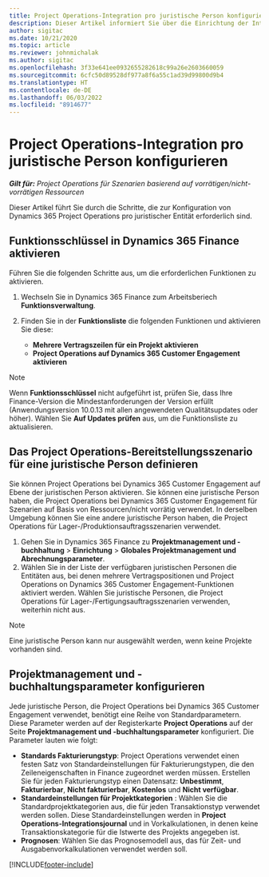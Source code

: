 ```yaml
---
title: Project Operations-Integration pro juristische Person konfigurieren
description: Dieser Artikel informiert Sie über die Einrichtung der Integration nach juristischer Entität in Project Operations.
author: sigitac
ms.date: 10/21/2020
ms.topic: article
ms.reviewer: johnmichalak
ms.author: sigitac
ms.openlocfilehash: 3f33e641ee0932655282618c99a26e2603660059
ms.sourcegitcommit: 6cfc50d89528df977a8f6a55c1ad39d99800d9b4
ms.translationtype: HT
ms.contentlocale: de-DE
ms.lasthandoff: 06/03/2022
ms.locfileid: "8914677"
---
```

# <a name="configure-project-operations-integration-per-legal-entity"></a>Project Operations-Integration pro juristische Person konfigurieren 

_**Gilt für:** Project Operations für Szenarien basierend auf vorrätigen/nicht-vorrätigen Ressourcen_

Dieser Artikel führt Sie durch die Schritte, die zur Konfiguration von Dynamics 365 Project Operations pro juristischer Entität erforderlich sind.

## <a name="enable-feature-keys-in-dynamics-365-finance"></a>Funktionsschlüssel in Dynamics 365 Finance aktivieren

Führen Sie die folgenden Schritte aus, um die erforderlichen Funktionen zu aktivieren.

1. Wechseln Sie in Dynamics 365 Finance zum Arbeitsberiech **Funktionsverwaltung**.
2. Finden Sie in der **Funktionsliste** die folgenden Funktionen und aktivieren Sie diese:
  
    - **Mehrere Vertragszeilen für ein Projekt aktivieren**
    - **Project Operations auf Dynamics 365 Customer Engagement aktivieren**

> [!NOTE]
> Wenn **Funktionsschlüssel** nicht aufgeführt ist, prüfen Sie, dass Ihre Finance-Version die Mindestanforderungen der Version erfüllt (Anwendungsversion 10.0.13 mit allen angewendeten Qualitätsupdates oder höher). Wählen Sie **Auf Updates prüfen** aus, um die Funktionsliste zu aktualisieren.

## <a name="define-the-project-operations-deployment-scenario-for-a-legal-entity"></a>Das Project Operations-Bereitstellungsszenario für eine juristische Person definieren

Sie können Project Operations bei Dynamics 365 Customer Engagement auf Ebene der juristischen Person aktivieren. Sie können eine juristische Person haben, die Project Operations bei Dynamics 365 Customer Engagement für Szenarien auf Basis von Ressourcen/nicht vorrätig verwendet. In derselben Umgebung können Sie eine andere juristische Person haben, die Project Operations für Lager-/Produktionsauftragsszenarien verwendet.

1. Gehen Sie in Dynamics 365 Finance zu **Projektmanagement und -buchhaltung** > **Einrichtung** > **Globales Projektmanagement und Abrechnungsparameter**.
2. Wählen Sie in der Liste der verfügbaren juristischen Personen die Entitäten aus, bei denen mehrere Vertragspositionen und Project Operations on Dynamics 365 Customer Engagement-Funktionen aktiviert werden. Wählen Sie juristische Personen, die Project Operations für Lager-/Fertigungsauftragsszenarien verwenden, weiterhin nicht aus.

> [!NOTE]
> Eine juristische Person kann nur ausgewählt werden, wenn keine Projekte vorhanden sind.

## <a name="configure-project-management-and-accounting-parameters"></a>Projektmanagement und -buchhaltungsparameter konfigurieren

Jede juristische Person, die Project Operations bei Dynamics 365 Customer Engagement verwendet, benötigt eine Reihe von Standardparametern. Diese Parameter werden auf der Registerkarte **Project Operations** auf der Seite **Projektmanagement und -buchhaltungsparameter** konfiguriert. Die Parameter lauten wie folgt:

  - **Standards Fakturierungstyp**: Project Operations verwendet einen festen Satz von Standardeinstellungen für Fakturierungstypen, die den Zeileneigenschaften in Finance zugeordnet werden müssen. Erstellen Sie für jeden Fakturierungstyp einen Datensatz: **Unbestimmt**, **Fakturierbar**, **Nicht fakturierbar**, **Kostenlos** und **Nicht verfügbar**.
  - **Standardeinstellungen für Projektkategorien** : Wählen Sie die Standardprojektkategorien aus, die für jeden Transaktionstyp verwendet werden sollen. Diese Standardeinstellungen werden in **Project Operations-Integrationsjournal** und in Vorkalkulationen, in denen keine Transaktionskategorie für die Istwerte des Projekts angegeben ist.
  - **Prognosen**: Wählen Sie das Prognosemodell aus, das für Zeit- und Ausgabenvorkalkulationen verwendet werden soll.


[!INCLUDE[footer-include](../includes/footer-banner.md)]